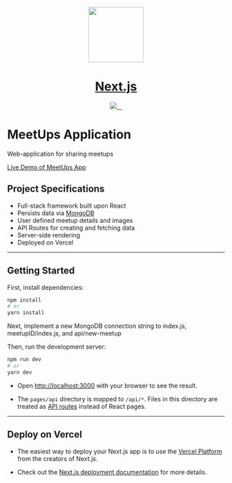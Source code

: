 <p align="center">
  <a href="https://nextjs.org">
    <img src="https://assets.vercel.com/image/upload/v1607554385/repositories/next-js/next-logo.png" height="128">
    <h1 align="center">Next.js</h1>
  </a>
</p>

<p align="center">
  <a aria-label="Vercel logo" href="https://vercel.com">
    <img src="https://img.shields.io/badge/MADE%20BY%20Vercel-000000.svg?style=for-the-badge&logo=Vercel&labelColor=000">
  </a>
  <a aria-label="NPM version" href="https://www.npmjs.com/package/next">
    <img alt="" src="https://img.shields.io/npm/v/next.svg?style=for-the-badge&labelColor=000000">
  </a>
  <a aria-label="License" href="https://github.com/vercel/next.js/blob/canary/license.md">
    <img alt="" src="https://img.shields.io/npm/l/next.svg?style=for-the-badge&labelColor=000000">
  </a>
  <a aria-label="Join the community on GitHub" href="https://github.com/vercel/next.js/discussions">
    <img alt="" src="https://img.shields.io/badge/Join%20the%20community-blueviolet.svg?style=for-the-badge&logo=Next.js&labelColor=000000&logoWidth=20">
  </a>
</p>

# MeetUps Application

Web-application for sharing meetups

[Live Demo of MeetUps App](https://meetups-app-delta.vercel.app/)

## Project Specifications

-   Full-stack framework built upon React
-   Persists data via [MongoDB](https://www.mongodb.com/)
-   User defined meetup details and images
-   API Routes for creating and fetching data
-   Server-side rendering
-   Deployed on Vercel

---

## Getting Started

First, install dependencies:

```bash
npm install
# or
yarn install
```

Next, implement a new MongoDB connection string to index.js, meetupID/index.js, and api/new-meetup

Then, run the development server:

```bash
npm run dev
# or
yarn dev
```

-   Open [http://localhost:3000](http://localhost:3000) with your browser to see the result.

-   The `pages/api` directory is mapped to `/api/*`. Files in this directory are treated as [API routes](https://nextjs.org/docs/api-routes/introduction) instead of React pages.

---

## Deploy on Vercel

-   The easiest way to deploy your Next.js app is to use the [Vercel Platform](https://vercel.com/new?utm_medium=default-template&filter=next.js&utm_source=create-next-app&utm_campaign=create-next-app-readme) from the creators of Next.js.

-   Check out the [Next.js deployment documentation](https://nextjs.org/docs/deployment) for more details.
